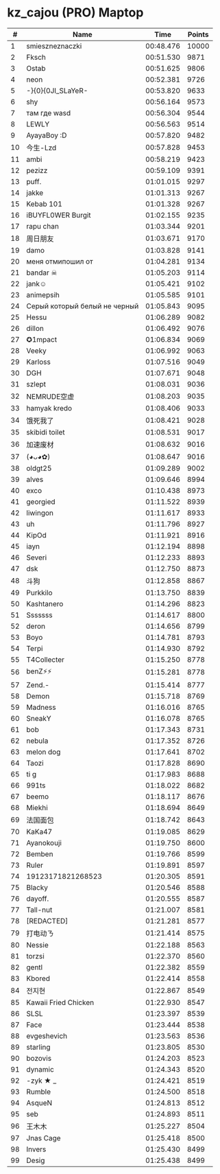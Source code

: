 # kz_cajou (PRO) Maptop

|  # | Name | Time | Points |
|-------------- | -------------- | -------------- | -------------- | 
| 1 | smieszneznaczki | 00:48.476 | 10000 | 
| 2 | Fksch | 00:51.530 | 9871 | 
| 3 | Ostab | 00:51.625 | 9806 | 
| 4 | neon | 00:52.381 | 9726 | 
| 5 | -}{0}{0JI_SLaYeR- | 00:53.820 | 9633 | 
| 6 | shy | 00:56.164 | 9573 | 
| 7 | там где wasd | 00:56.304 | 9544 | 
| 8 | LEWLY | 00:56.563 | 9514 | 
| 9 | AyayaBoy :D | 00:57.820 | 9482 | 
| 10 | 今生-Lzd | 00:57.828 | 9453 | 
| 11 | ambi | 00:58.219 | 9423 | 
| 12 | pezizz | 00:59.109 | 9391 | 
| 13 | puff. | 01:01.015 | 9297 | 
| 14 | jakke | 01:01.313 | 9267 | 
| 15 | Kebab 101 | 01:01.328 | 9267 | 
| 16 | iBUYFL0WER Burgit | 01:02.155 | 9235 | 
| 17 | rapu chan | 01:03.344 | 9201 | 
| 18 | 周日朋友 | 01:03.671 | 9170 | 
| 19 | damo | 01:03.828 | 9141 | 
| 20 | меня отмипошил от | 01:04.281 | 9134 | 
| 21 | bandar ☠ | 01:05.203 | 9114 | 
| 22 | jank☺ | 01:05.421 | 9102 | 
| 23 | animepsih | 01:05.585 | 9101 | 
| 24 | Серый который белый не черный | 01:05.843 | 9095 | 
| 25 | Hessu | 01:06.289 | 9082 | 
| 26 | dillon | 01:06.492 | 9076 | 
| 27 | ✪1mpact | 01:06.834 | 9069 | 
| 28 | Veeky | 01:06.992 | 9063 | 
| 29 | Karloss | 01:07.516 | 9049 | 
| 30 | DGH | 01:07.671 | 9048 | 
| 31 | szlept | 01:08.031 | 9036 | 
| 32 | NEMRUDE空虚 | 01:08.203 | 9035 | 
| 33 | hamyak kredo | 01:08.406 | 9033 | 
| 34 | 饿死我了 | 01:08.421 | 9028 | 
| 35 | skibidi toilet | 01:08.531 | 9017 | 
| 36 | 加速废材 | 01:08.632 | 9016 | 
| 37 | (◕ᴗ◕✿) | 01:08.647 | 9016 | 
| 38 | oldgt25 | 01:09.289 | 9002 | 
| 39 | alves | 01:09.646 | 8994 | 
| 40 | exco | 01:10.438 | 8973 | 
| 41 | georgied | 01:11.522 | 8939 | 
| 42 | liwingon | 01:11.617 | 8933 | 
| 43 | uh | 01:11.796 | 8927 | 
| 44 | KipOd | 01:11.921 | 8916 | 
| 45 | iayn | 01:12.194 | 8898 | 
| 46 | Severi | 01:12.233 | 8893 | 
| 47 | dsk | 01:12.750 | 8873 | 
| 48 | 斗狗 | 01:12.858 | 8867 | 
| 49 | Purkkilo | 01:13.750 | 8839 | 
| 50 | Kashtanero | 01:14.296 | 8823 | 
| 51 | Sssssss | 01:14.617 | 8800 | 
| 52 | deron | 01:14.656 | 8799 | 
| 53 | Boyo | 01:14.781 | 8793 | 
| 54 | Terpi | 01:14.930 | 8792 | 
| 55 | T4Collecter | 01:15.250 | 8778 | 
| 56 | benZ⚡⚡ | 01:15.281 | 8778 | 
| 57 | Zend.- | 01:15.414 | 8777 | 
| 58 | Demon | 01:15.718 | 8769 | 
| 59 | Madness | 01:16.016 | 8765 | 
| 60 | SneakY | 01:16.078 | 8765 | 
| 61 | bob | 01:17.343 | 8731 | 
| 62 | nebula | 01:17.352 | 8726 | 
| 63 | melon dog | 01:17.641 | 8702 | 
| 64 | Taozi | 01:17.828 | 8690 | 
| 65 | ti g | 01:17.983 | 8688 | 
| 66 | 991ts | 01:18.022 | 8682 | 
| 67 | beemo | 01:18.117 | 8676 | 
| 68 | Miekhi | 01:18.694 | 8649 | 
| 69 | 法国面包 | 01:18.742 | 8643 | 
| 70 | KaKa47 | 01:19.085 | 8629 | 
| 71 | Ayanokouji | 01:19.750 | 8600 | 
| 72 | Bemben | 01:19.766 | 8599 | 
| 73 | Ruler | 01:19.891 | 8597 | 
| 74 | 19123171821268523 | 01:20.305 | 8591 | 
| 75 | Blacky | 01:20.546 | 8588 | 
| 76 | dayoff. | 01:20.555 | 8587 | 
| 77 | Tall-nut | 01:21.007 | 8581 | 
| 78 | [REDACTED] | 01:21.281 | 8577 | 
| 79 | 打电动ㄋ | 01:21.414 | 8575 | 
| 80 | Nessie | 01:22.188 | 8563 | 
| 81 | torzsi | 01:22.370 | 8560 | 
| 82 | gentl | 01:22.382 | 8559 | 
| 83 | Kbored | 01:22.414 | 8558 | 
| 84 | 전지현 | 01:22.867 | 8549 | 
| 85 | Kawaii Fried Chicken | 01:22.930 | 8547 | 
| 86 | SLSL | 01:23.397 | 8539 | 
| 87 | Face | 01:23.444 | 8538 | 
| 88 | evgeshevich | 01:23.563 | 8536 | 
| 89 | starling | 01:23.805 | 8530 | 
| 90 | bozovis | 01:24.203 | 8523 | 
| 91 | dynamic | 01:24.343 | 8520 | 
| 92 | -zyk ★  _ | 01:24.421 | 8519 | 
| 93 | Rumble | 01:24.500 | 8518 | 
| 94 | 󠀡󠀡⁧⁧AsqueN | 01:24.813 | 8512 | 
| 95 | seb | 01:24.893 | 8511 | 
| 96 | 王木木 | 01:25.227 | 8504 | 
| 97 | Jnas Cage | 01:25.418 | 8500 | 
| 98 | Invers | 01:25.430 | 8499 | 
| 99 | Desig | 01:25.438 | 8499 | 

